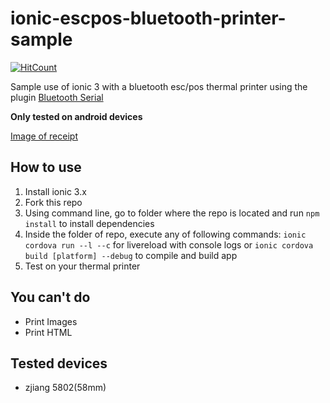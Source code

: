 # ionic-escpos-bluetooth-printer-sample

[![HitCount](http://hits.dwyl.io/luccasr73/luccasr73/ionic-escpos-bluetooth-printer-sample.svg)](http://hits.dwyl.io/luccasr73/luccasr73/ionic-escpos-bluetooth-printer-sample)

Sample use of ionic 3 with a bluetooth esc/pos thermal printer using the plugin [Bluetooth Serial](https://ionicframework.com/docs/native/bluetooth-serial)

**Only tested on android devices**

[Image of receipt](/receipt.jpeg)

## How to use

1. Install ionic 3.x
1. Fork this repo
1. Using command line, go to folder where the repo is located and run `npm install` to install dependencies
1. Inside the folder of repo, execute any of following commands: `ionic cordova run --l --c` for livereload with console logs  or `ionic cordova build [platform] --debug` to compile and build app
1. Test on your thermal printer

## You can't do

* Print Images
* Print HTML

## Tested devices
* zjiang 5802(58mm)

